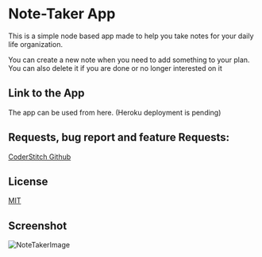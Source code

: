 
# Note-Taker App

This is a simple node based app made to help you take notes for your daily life organization.

You can create a new note when you need to add something to your plan. You can also delete it if you are done or no longer interested on it

## Link to the App
The app can be used from here. (Heroku deployment is pending)


## Requests, bug report and feature Requests:
[CoderStitch Github](https://github.com/StitchCodes/Note-Taker)

## License

[MIT](https://choosealicense.com/licenses/mit/)

## Screenshot
![NoteTakerImage](/assets/images/HOLDER.jpg)
